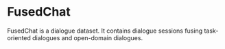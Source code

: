 # FusedChat
FusedChat is a dialogue dataset. It contains dialogue sessions fusing task-oriented dialogues and open-domain dialogues.
